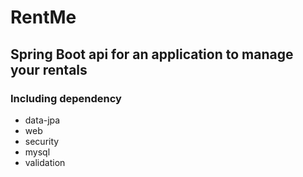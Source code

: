 # RentMe

## Spring Boot api for an application to manage your rentals

### Including dependency

+ data-jpa
+ web
+ security
+ mysql
+ validation
